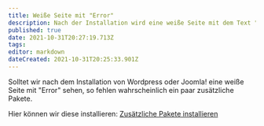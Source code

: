 ```yaml
---
title: Weiße Seite mit "Error"
description: Nach der Installation wird eine weiße Seite mit dem Text "Error" angezeigt?
published: true
date: 2021-10-31T20:27:19.713Z
tags: 
editor: markdown
dateCreated: 2021-10-31T20:25:33.901Z
---
```


Solltet wir nach dem Installation von Wordpress oder Joomla!
eine weiße Seite mit "Error" sehen, so fehlen wahrscheinlich ein paar zusätzliche Pakete.

Hier können wir diese installieren: [Zusätzliche Pakete installieren](/awo_website_server/zusatz_pakete_installieren)